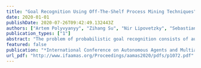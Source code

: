 ```yaml
---
title: "Goal Recognition Using Off-The-Shelf Process Mining Techniques"
date: 2020-01-01
publishDate: 2020-07-26T09:42:49.132443Z
authors: ["Artem Polyvyanyy", "Zihang Su", "Nir Lipovetzky", "Sebastian Sardina"]
publication_types: ["1"]
abstract: "The problem of probabilistic goal recognition consists of automatically inferring a probability distribution over a range of possible goals of an autonomous agent based on the observations of its behavior. The state-of-the-art approaches for probabilistic goal recognition assume the full knowledge about the world the agent operates in and possible agent’s operations in this world. In this paper, we propose a framework for solving the probabilistic goal recognition problem using process mining techniques for discovering models that describe the observed behavior and diagnosing deviations between the discovered models and observations. The framework imitates the principles of observational learning, one of the core mechanisms of social learning exhibited by humans, and relaxes the above assumptions. It has been implemented in a publicly available tool. The reported experimental results confirm the effectiveness and efficiency of the approach, both for rational and irrational agents’ behaviors."
featured: false
publication: "*International Conference on Autonomous Agents and Multiagent Systems (AAMAS)*"
url_pdf: "http://www.ifaamas.org/Proceedings/aamas2020/pdfs/p1072.pdf"
---
```


